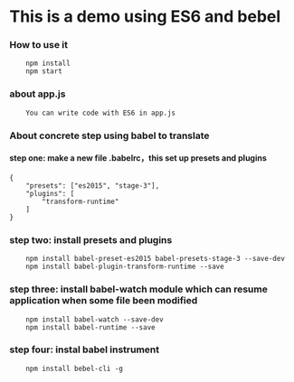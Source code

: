 # This is a demo using ES6 and bebel

### How to use it
```
    npm install
    npm start
```

### about app.js
```
    You can write code with ES6 in app.js
```

### About concrete step using babel to translate

#### step one: make a new file .babelrc，this set up presets and plugins
```
{
    "presets": ["es2015", "stage-3"],
    "plugins": [
        "transform-runtime"
    ]
}
```

### step two: install presets and plugins
```
    npm install babel-preset-es2015 babel-presets-stage-3 --save-dev
    npm install babel-plugin-transform-runtime --save
```

### step three: install babel-watch module which can resume application when some file been modified
```
    npm install babel-watch --save-dev
    npm install babel-runtime --save
```

### step four: instal babel instrument
```
    npm install bebel-cli -g
```
